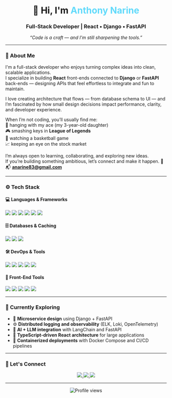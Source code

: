 <h1 align="center">👋 Hi, I'm <span style="color:#61DAFB">Anthony Narine</span></h1>
<h3 align="center">Full-Stack Developer | React • Django • FastAPI</h3>

<p align="center">
  <i>“Code is a craft — and I’m still sharpening the tools.”</i>
</p>

---

### 🧠 About Me

I'm a full-stack developer who enjoys turning complex ideas into clean, scalable applications.  
I specialize in building **React** front-ends connected to **Django** or **FastAPI** back-ends — designing APIs that feel effortless to integrate and fun to maintain.  

I love creating architecture that flows — from database schema to UI — and I’m fascinated by how small design decisions impact performance, clarity, and developer experience.  

When I’m not coding, you’ll usually find me:  
👧 hanging with my ace (my 3-year-old daughter)  
🎮 smashing keys in **League of Legends**  
🏀 watching a basketball game  
📈 keeping an eye on the stock market  

I’m always open to learning, collaborating, and exploring new ideas.  
If you’re building something ambitious, let’s connect and make it happen. 🚀  
📬 **anarine83@gmail.com**

---

### ⚙️ Tech Stack

#### 💻 Languages & Frameworks
<p>
  <img src="https://img.shields.io/badge/-Python-3776AB?style=for-the-badge&logo=python&logoColor=white"/>
  <img src="https://img.shields.io/badge/-Django-092E20?style=for-the-badge&logo=django&logoColor=white"/>
  <img src="https://img.shields.io/badge/-FastAPI-009688?style=for-the-badge&logo=fastapi&logoColor=white"/>
  <img src="https://img.shields.io/badge/-React-61DAFB?style=for-the-badge&logo=react&logoColor=black"/>
  <img src="https://img.shields.io/badge/-TypeScript-3178C6?style=for-the-badge&logo=typescript&logoColor=white"/>
  <img src="https://img.shields.io/badge/-JavaScript-F7DF1E?style=for-the-badge&logo=javascript&logoColor=black"/>
</p>

#### 🗄 Databases & Caching
<p>
  <img src="https://img.shields.io/badge/-PostgreSQL-4169E1?style=for-the-badge&logo=postgresql&logoColor=white"/>
  <img src="https://img.shields.io/badge/-MySQL-4479A1?style=for-the-badge&logo=mysql&logoColor=white"/>
  <img src="https://img.shields.io/badge/-Redis-DC382D?style=for-the-badge&logo=redis&logoColor=white"/>
</p>

#### 🛠 DevOps & Tools
<p>
  <img src="https://img.shields.io/badge/-Docker-2496ED?style=for-the-badge&logo=docker&logoColor=white"/>
  <img src="https://img.shields.io/badge/-Nginx-009639?style=for-the-badge&logo=nginx&logoColor=white"/>
  <img src="https://img.shields.io/badge/-GitHub%20Actions-2088FF?style=for-the-badge&logo=github-actions&logoColor=white"/>
  <img src="https://img.shields.io/badge/-Linux-FCC624?style=for-the-badge&logo=linux&logoColor=black"/>
  <img src="https://img.shields.io/badge/-VS%20Code-007ACC?style=for-the-badge&logo=visual-studio-code&logoColor=white"/>
</p>

#### 🎨 Front-End Tools
<p>
  <img src="https://img.shields.io/badge/-TailwindCSS-38B2AC?style=for-the-badge&logo=tailwind-css&logoColor=white"/>
  <img src="https://img.shields.io/badge/-Material--UI-0081CB?style=for-the-badge&logo=mui&logoColor=white"/>
  <img src="https://img.shields.io/badge/-Bootstrap-563D7C?style=for-the-badge&logo=bootstrap&logoColor=white"/>
  <img src="https://img.shields.io/badge/-HTML5-E34F26?style=for-the-badge&logo=html5&logoColor=white"/>
  <img src="https://img.shields.io/badge/-CSS3-1572B6?style=for-the-badge&logo=css3&logoColor=white"/>
</p>

---

### 🌱 Currently Exploring
- 🧩 **Microservice design** using Django + FastAPI  
- ⚙️ **Distributed logging and observability** (ELK, Loki, OpenTelemetry)  
- 🧠 **AI + LLM integration** with LangChain and FastAPI  
- 🧱 **TypeScript-driven React architecture** for large applications  
- 🐳 **Containerized deployments** with Docker Compose and CI/CD pipelines  

---

### 🤝 Let's Connect

<p align="center">
  <a href="mailto:anarine83@gmail.com">
    <img src="https://img.shields.io/badge/Email-Contact%20Me-D14836?style=for-the-badge&logo=gmail&logoColor=white"/>
  </a>
  <a href="https://www.linkedin.com/in/anthony-narine-9ab567245/">
    <img src="https://img.shields.io/badge/LinkedIn-Connect-0077B5?style=for-the-badge&logo=linkedin&logoColor=white"/>
  </a>
  <a href="https://github.com/anthonynarine">
    <img src="https://img.shields.io/badge/GitHub-Follow-181717?style=for-the-badge&logo=github&logoColor=white"/>
  </a>
</p>

---

<p align="center">
  <img src="https://komarev.com/ghpvc/?username=anthonynarine&style=flat-square&color=blue" alt="Profile views"/>
</p>

